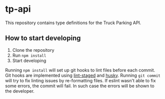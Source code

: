 # tp-api
This repository contains type definitions for the Truck Parking API.

## How to start developing
1. Clone the repository
2. Run `npm install`
3. Start developing

Running `npm install` will set up git hooks to lint files before each commit. Git hooks are implemented using
[lint-staged](https://github.com/okonet/lint-staged) and [husky](https://github.com/typicode/husky). Running
`git commit` will try to fix linting issues by re-formatting files. If eslint wasn't able to fix some errors, the commit
will fail. In such case the errors will be shown to the developer.
